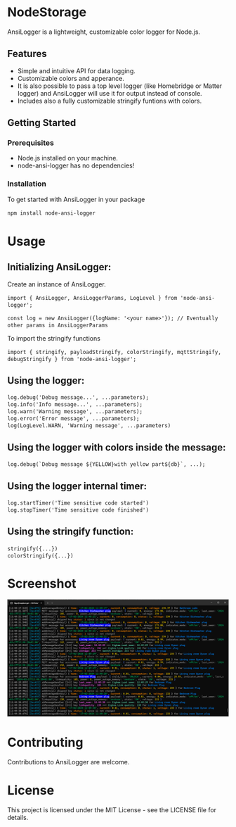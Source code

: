 # NodeStorage

AnsiLogger is a lightweight, customizable color logger for Node.js. 

## Features

- Simple and intuitive API for data logging.
- Customizable colors and apperance.
- It is also possible to pass a top level logger (like Homebridge or Matter logger) and AnsiLogger will use it 
for output instead of console.
- Includes also a fully customizable stringify funtions with colors.

## Getting Started

### Prerequisites

- Node.js installed on your machine.
- node-ansi-logger has no dependencies!

### Installation

To get started with AnsiLogger in your package

```bash
npm install node-ansi-logger
```

# Usage

## Initializing AnsiLogger:

Create an instance of AnsiLogger.

```
import { AnsiLogger, AnsiLoggerParams, LogLevel } from 'node-ansi-logger';
```

```
const log = new AnsiLogger({logName: '<your name>'}); // Eventually other params in AnsiLoggerParams
```

To import the stringify functions
```
import { stringify, payloadStringify, colorStringify, mqttStringify, debugStringify } from 'node-ansi-logger';
```

## Using the logger:

```
log.debug('Debug message...', ...parameters);
log.info('Info message...', ...parameters);
log.warn('Warning message', ...parameters);
log.error('Error message', ...parameters);
log(LogLevel.WARN, 'Warning message', ...parameters)
```

## Using the logger with colors inside the message:

```
log.debug(`Debug message ${YELLOW}with yellow part${db}`, ...);
```

## Using the logger internal timer:
```
log.startTimer('Time sensitive code started')
log.stopTimer('Time sensitive code finished')
```

## Using the stringify function:
```
stringify({...})
colorStringify({...})
```

# Screenshot

![Example Image](Screenshot.png)

# Contributing

Contributions to AnsiLogger are welcome.

# License

This project is licensed under the MIT License - see the LICENSE file for details.